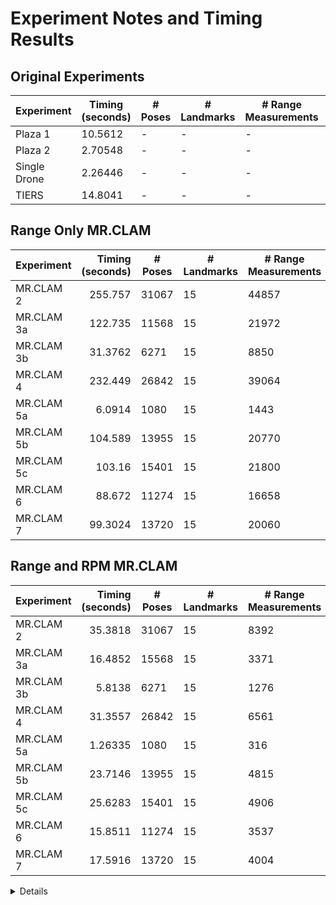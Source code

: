 # Experiment Notes and Timing Results

## Original Experiments

| Experiment   | Timing (seconds) | # Poses | # Landmarks | # Range Measurements | # RPM Measurements |
| ------------ | ---------------- | ------- | ----------- | -------------------- | ------------------ |
| Plaza 1      | 10.5612          | -       | -           | -                    | -                  |
| Plaza 2      | 2.70548          | -       | -           | -                    | -                  |
| Single Drone | 2.26446          | -       | -           | -                    | -                  |
| TIERS        | 14.8041          | -       | -           | -                    | -                  |

## Range Only MR.CLAM

| Experiment | Timing (seconds) | # Poses | # Landmarks | # Range Measurements |
| ---------- | ---------------: | ------- | ----------- | -------------------- |
| MR.CLAM 2  |          255.757 | 31067   | 15          | 44857                |
| MR.CLAM 3a |          122.735 | 11568   | 15          | 21972                |
| MR.CLAM 3b |          31.3762 | 6271    | 15          | 8850                 |
| MR.CLAM 4  |          232.449 | 26842   | 15          | 39064                |
| MR.CLAM 5a |           6.0914 | 1080    | 15          | 1443                 |
| MR.CLAM 5b |          104.589 | 13955   | 15          | 20770                |
| MR.CLAM 5c |           103.16 | 15401   | 15          | 21800                |
| MR.CLAM 6  |           88.672 | 11274   | 15          | 16658                |
| MR.CLAM 7  |          99.3024 | 13720   | 15          | 20060                |


## Range and RPM MR.CLAM


| Experiment | Timing (seconds) | # Poses | # Landmarks | # Range Measurements | # RPM Measurements |
| ---------- | ---------------: | ------- | ----------- | -------------------- | ------------------ |
| MR.CLAM 2  |          35.3818 | 31067   | 15          | 8392                 | 36465              |
| MR.CLAM 3a |          16.4852 | 15568   | 15          | 3371                 | 18601              |
| MR.CLAM 3b |           5.8138 | 6271    | 15          | 1276                 | 7574               |
| MR.CLAM 4  |          31.3557 | 26842   | 15          | 6561                 | 32503              |
| MR.CLAM 5a |          1.26335 | 1080    | 15          | 316                  | 1127               |
| MR.CLAM 5b |          23.7146 | 13955   | 15          | 4815                 | 15955              |
| MR.CLAM 5c |          25.6283 | 15401   | 15          | 4906                 | 16894              |
| MR.CLAM 6  |          15.8511 | 11274   | 15          | 3537                 | 13121              |
| MR.CLAM 7  |          17.5916 | 13720   | 15          | 4004                 | 16056              |



<details>
Solving data/mrclam/range_and_rpm/mrclam2.pyfg

Solving problem at rank 3
Obtained solution with objective value: 7056.309528
Result is certified: 0 with eta: 0.007056 and theta: -0.005382

Solving problem at rank 4
Obtained solution with objective value: 7052.867355
Result is certified: 0 with eta: 0.007053 and theta: -0.003528

Solving problem at rank 5
Obtained solution with objective value: 7052.465391
Result is certified: 0 with eta: 0.007052 and theta: -0.005390

Solving problem at rank 6
Obtained solution with objective value: 7052.082564
Result is certified: 0 with eta: 0.007052 and theta: -0.014062

Solving problem at rank 7
Obtained solution with objective value: 7051.839907
Result is certified: 0 with eta: 0.007052 and theta: -0.013022

Solving problem at rank 8
Obtained solution with objective value: 7051.675059
Result is certified: 1 with eta: 0.007052 and theta: 0.000000

Projecting solution to rank 2 and refining.
Out of 31067 blocks, 0 have positive determinant. This is 0.000000% of the total.
Obtained solution with objective value: 7059.973997
Final solution is certified: 0 with eta: 0.007060 and theta: -0.083334
CORA took 35.3818 seconds

Solving data/mrclam/range_and_rpm/mrclam3a.pyfg

Solving problem at rank 3
Obtained solution with objective value: 1672.338772
Result is certified: 0 with eta: 0.001672 and theta: -0.001020

Solving problem at rank 4
Obtained solution with objective value: 1671.582965
Result is certified: 1 with eta: 0.001672 and theta: 0.000000

Projecting solution to rank 2 and refining.
Out of 15568 blocks, 205 have positive determinant. This is 1.316804% of the total.
Obtained solution with objective value: 1670.938871
Final solution is certified: 0 with eta: 0.001671 and theta: -0.001800
CORA took 16.4852 seconds

Solving data/mrclam/range_and_rpm/mrclam3b.pyfg

Solving problem at rank 3
Obtained solution with objective value: 1114.300903
Result is certified: 0 with eta: 0.001114 and theta: -0.000739

Solving problem at rank 4
Obtained solution with objective value: 1114.036899
Result is certified: 0 with eta: 0.001114 and theta: -0.001099

Solving problem at rank 5
Obtained solution with objective value: 1113.837982
Result is certified: 0 with eta: 0.001114 and theta: -0.000899

Solving problem at rank 6
Obtained solution with objective value: 1113.592745
Result is certified: 1 with eta: 0.001114 and theta: 0.000000

Projecting solution to rank 2 and refining.
Out of 6271 blocks, 6239 have positive determinant. This is 99.489715% of the total.
Obtained solution with objective value: 1114.177407
Final solution is certified: 0 with eta: 0.001114 and theta: -0.011011
CORA took 5.8138 seconds

Solving data/mrclam/range_and_rpm/mrclam4.pyfg

Solving problem at rank 3
Obtained solution with objective value: 4886.186750
Result is certified: 0 with eta: 0.004886 and theta: -0.665794

Solving problem at rank 4
Obtained solution with objective value: 4885.104424
Result is certified: 0 with eta: 0.004885 and theta: -3.473149

Solving problem at rank 5
Obtained solution with objective value: 4157.993238
Result is certified: 0 with eta: 0.004158 and theta: -0.002200

Solving problem at rank 6
Obtained solution with objective value: 4157.955639
Result is certified: 0 with eta: 0.004158 and theta: -0.002302

Solving problem at rank 7
Obtained solution with objective value: 4157.944573
Result is certified: 0 with eta: 0.004158 and theta: -0.005734

Solving problem at rank 8
Obtained solution with objective value: 4157.941310
Result is certified: 1 with eta: 0.004158 and theta: 0.000000

Projecting solution to rank 2 and refining.
Out of 26842 blocks, 26842 have positive determinant. This is 100.000000% of the total.
Obtained solution with objective value: 4158.088361
Final solution is certified: 0 with eta: 0.004158 and theta: -0.061544
CORA took 31.3557 seconds

Solving data/mrclam/range_and_rpm/mrclam5a.pyfg

Solving problem at rank 3
Obtained solution with objective value: 58.890538
Result is certified: 1 with eta: 0.000059 and theta: 0.000000

Projecting solution to rank 2 and refining.
Out of 1080 blocks, 534 have positive determinant. This is 49.444444% of the total.
Obtained solution with objective value: 75.280277
Final solution is certified: 0 with eta: 0.000075 and theta: -0.013838
CORA took 1.26335 seconds

Solving data/mrclam/range_and_rpm/mrclam5b.pyfg

Solving problem at rank 3
Obtained solution with objective value: 1550.229908
Result is certified: 0 with eta: 0.001550 and theta: -0.000791

Solving problem at rank 4
Obtained solution with objective value: 1547.710450
Result is certified: 0 with eta: 0.001548 and theta: -0.001178

Solving problem at rank 5
Obtained solution with objective value: 1547.190794
Result is certified: 0 with eta: 0.001547 and theta: -0.000813

Solving problem at rank 6
Obtained solution with objective value: 1547.093495
Result is certified: 0 with eta: 0.001547 and theta: -0.006812

Solving problem at rank 7
Obtained solution with objective value: 1547.060433
Result is certified: 0 with eta: 0.001547 and theta: -0.009454

Solving problem at rank 8
Obtained solution with objective value: 1547.053852
Result is certified: 0 with eta: 0.001547 and theta: -0.001430

Solving problem at rank 9
Obtained solution with objective value: 1546.918200
Result is certified: 0 with eta: 0.001547 and theta: -0.006338

Solving problem at rank 10
Obtained solution with objective value: 1546.868110
Result is certified: 0 with eta: 0.001547 and theta: -0.013080

Projecting solution to rank 2 and refining.
Out of 13955 blocks, 13955 have positive determinant. This is 100.000000% of the total.
Obtained solution with objective value: 1555.616078
Final solution is certified: 0 with eta: 0.001556 and theta: -0.036298
CORA took 23.7146 seconds

Solving data/mrclam/range_and_rpm/mrclam5c.pyfg

Solving problem at rank 3
Obtained solution with objective value: 2203.103105
Result is certified: 0 with eta: 0.002203 and theta: -0.105263

Solving problem at rank 4
Obtained solution with objective value: 1695.057436
Result is certified: 0 with eta: 0.001695 and theta: -0.001158

Solving problem at rank 5
Obtained solution with objective value: 1694.964185
Result is certified: 0 with eta: 0.001695 and theta: -0.000856

Solving problem at rank 6
Obtained solution with objective value: 1694.744769
Result is certified: 0 with eta: 0.001695 and theta: -0.006562

Solving problem at rank 7
Obtained solution with objective value: 1694.692664
Result is certified: 0 with eta: 0.001695 and theta: -0.001176

Solving problem at rank 8
Obtained solution with objective value: 1694.524673
Result is certified: 0 with eta: 0.001695 and theta: -0.010525

Solving problem at rank 9
Obtained solution with objective value: 1694.479860
Result is certified: 0 with eta: 0.001694 and theta: -0.000948

Solving problem at rank 10
Obtained solution with objective value: 1694.346055
Result is certified: 0 with eta: 0.001694 and theta: -0.008909

Projecting solution to rank 2 and refining.
Out of 15401 blocks, 0 have positive determinant. This is 0.000000% of the total.
Obtained solution with objective value: 1700.698467
Final solution is certified: 0 with eta: 0.001701 and theta: -0.100971
CORA took 25.6283 seconds

Solving data/mrclam/range_and_rpm/mrclam6.pyfg

Solving problem at rank 3
Obtained solution with objective value: 3138.219718
Result is certified: 0 with eta: 0.003138 and theta: -0.001662

Solving problem at rank 4
Obtained solution with objective value: 3137.212063
Result is certified: 0 with eta: 0.003137 and theta: -0.008975

Solving problem at rank 5
Obtained solution with objective value: 3136.325024
Result is certified: 0 with eta: 0.003136 and theta: -0.014310

Solving problem at rank 6
Obtained solution with objective value: 3136.051568
Result is certified: 0 with eta: 0.003136 and theta: -0.008982

Solving problem at rank 7
Obtained solution with objective value: 3135.469158
Result is certified: 0 with eta: 0.003135 and theta: -0.017083

Solving problem at rank 8
Obtained solution with objective value: 3135.281277
Result is certified: 0 with eta: 0.003135 and theta: -0.004617

Solving problem at rank 9
Obtained solution with objective value: 3135.023159
Result is certified: 0 with eta: 0.003135 and theta: -0.001762

Solving problem at rank 10
Obtained solution with objective value: 3134.819336
Result is certified: 0 with eta: 0.003135 and theta: -0.001664

Projecting solution to rank 2 and refining.
Out of 11274 blocks, 11274 have positive determinant. This is 100.000000% of the total.
Obtained solution with objective value: 3152.346062
Final solution is certified: 0 with eta: 0.003152 and theta: -0.037511
CORA took 15.8511 seconds

Solving data/mrclam/range_and_rpm/mrclam7.pyfg

Solving problem at rank 3
Obtained solution with objective value: 3038.745942
Result is certified: 0 with eta: 0.003039 and theta: -0.001520

Solving problem at rank 4
Obtained solution with objective value: 3038.655156
Result is certified: 0 with eta: 0.003039 and theta: -0.008282

Solving problem at rank 5
Obtained solution with objective value: 3038.561468
Result is certified: 0 with eta: 0.003039 and theta: -0.005450

Solving problem at rank 6
Obtained solution with objective value: 3038.480235
Result is certified: 0 with eta: 0.003038 and theta: -0.005523

Solving problem at rank 7
Obtained solution with objective value: 3038.411905
Result is certified: 0 with eta: 0.003038 and theta: -0.008041

Solving problem at rank 8
Obtained solution with objective value: 3038.345194
Result is certified: 0 with eta: 0.003038 and theta: -0.003883

Solving problem at rank 9
Obtained solution with objective value: 3038.316805
Result is certified: 0 with eta: 0.003038 and theta: -0.006311

Solving problem at rank 10
Obtained solution with objective value: 3038.172892
Result is certified: 0 with eta: 0.003038 and theta: -0.006733

Projecting solution to rank 2 and refining.
Out of 13720 blocks, 13714 have positive determinant. This is 99.956268% of the total.
Obtained solution with objective value: 3110.425700
Final solution is certified: 0 with eta: 0.003110 and theta: -0.066661
CORA took 17.5916 seconds
</details>

